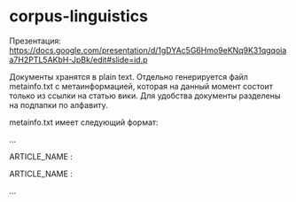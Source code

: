 # corpus-linguistics
Презентация: https://docs.google.com/presentation/d/1gDYAc5G6Hmo9eKNq9K31qgqoiaa7H2PTL5AKbH-JpBk/edit#slide=id.p

Документы хранятся в plain text. Отдельно генерируется файл metainfo.txt с метаинформацией, которая на данный момент состоит только из ссылки на статью вики.
Для удобства документы разделены на подпапки по алфавиту.

metainfo.txt имеет следующий формат:

...

ARTICLE_NAME : <link>

ARTICLE_NAME : <link>

...
